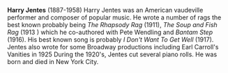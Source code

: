 
**Harry Jentes** (1887-1958) Harry Jentes was an American vaudeville performer and composer of popular music. He wrote a number of rags the best known probably being *The Rhapsody Rag* (1911), *The Soup and Fish Rag* (1913 ) which he co-authored with Pete Wendling and *Bantam Step* (1916). His best known song is probably *I Don't Want To Get Well* (1917). Jentes also wrote for some Broadway productions including Earl Carroll's Vanities in 1925 During the 1920's, Jentes cut several piano rolls. He was born and died in New York City.